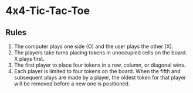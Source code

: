 # 4x4-Tic-Tac-Toe  

## Rules ##
1. The computer plays one side (O) and the user plays the other (X).
2. The players take turns placing tokens in unoccupied cells on the board. X plays first.
3. The first player to place four tokens in a row, column, or diagonal wins.
4. Each player is limited to four tokens on the board. When the fifth and subsequent plays
are made by a player, the oldest token for that player will be removed before a new one is positioned.


